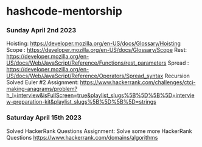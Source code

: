 # hashcode-mentorship

### Sunday April 2nd 2023
Hoisting: https://developer.mozilla.org/en-US/docs/Glossary/Hoisting
Scope : https://developer.mozilla.org/en-US/docs/Glossary/Scope
Rest: https://developer.mozilla.org/en-US/docs/Web/JavaScript/Reference/Functions/rest_parameters
Spread : https://developer.mozilla.org/en-US/docs/Web/JavaScript/Reference/Operators/Spread_syntax
Recursion
Solved Euler #2
Assignment: https://www.hackerrank.com/challenges/ctci-making-anagrams/problem?h_l=interview&isFullScreen=true&playlist_slugs%5B%5D%5B%5D=interview-preparation-kit&playlist_slugs%5B%5D%5B%5D=strings

### Saturday April 15th 2023
Solved HackerRank Questions
Assignment: Solve some more HackerRank Questions https://www.hackerrank.com/domains/algorithms
